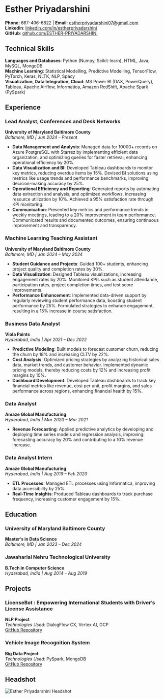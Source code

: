 # Esther Priyadarshini

**Phone**: 667-406-6822 | **Email**: [estherpriyadarshini07@gmail.com](mailto:estherpriyadarshini07@gmail.com)  
**LinkedIn**: [linkedin.com/in/estherpriyadarshini](https://linkedin.com/in/estherpriyadarshini)  
**GitHub**: [github.com/ESTHER-PRIYADARSHINI](https://github.com/ESTHER-PRIYADARSHINI)

## Technical Skills

**Languages and Databases**: Python (Numpy, Scikit-learn), HTML, Java, MySQL, MongoDB  
**Machine Learning**: Statistical Modelling, Predictive Modelling, TensorFlow, PyTorch, Keras, NLTK, NLP, Spacy  
**Visualization, Data Integration, Cloud**: MS Power BI (DAX, PowerQuery), Tableau, Apache Airflow, Informatica, Amazon RedShift, Apache Spark (PySpark)

## Experience

### Lead Analyst, Conferences and Desk Networks
**University of Maryland Baltimore County**  
_Baltimore, MD | Jun 2024 – Present_

- **Data Management and Analysis**: Managed data for 10000+ records on Azure PostgreSQL with Starrez by implementing efficient data organization, and optimizing queries for faster retrieval, enhancing operational efficiency by 20%.
- **Data Visualization and BI**: Developed Tableau dashboards to monitor key metrics, reducing overdue items by 15%. Devised BI solutions using metrics like usage trends and performance benchmarks, improving decision-making accuracy by 25%.
- **Operational Efficiency and Reporting**: Generated reports by automating data extraction and analysis, and optimized workflows, increasing resource utilization by 10%. Achieved a 95% satisfaction rate through KPI monitoring.
- **Communication**: Presented key metrics and performance trends in weekly meetings, leading to a 20% improvement in team performance. Communicated results and documented outcomes, ensuring continuous improvement and transparency.

### Machine Learning Teaching Assistant
**University of Maryland Baltimore County**  
_Baltimore, MD | Jan 2024 – May 2024_

- **Student Guidance and Projects**: Guided 100+ students, enhancing project quality and completion rates by 30%.
- **Data Visualization**: Designed Tableau visualizations, increasing engagement rates by 20%. Monitored KPIs such as student attendance, participation rates, project completion times, and test score improvements.
- **Performance Enhancement**: Implemented data-driven support by regularly reviewing student performance data, boosting student performance by 25%. Formulated strategies to enhance engagement, resulting in a 15% increase in course satisfaction.

### Business Data Analyst
**Viola Paints**  
_Hyderabad, India | Apr 2021 – Dec 2022_

- **Predictive Modeling**: Built models to forecast customer churn, reducing the churn by 18% and increasing CLTV by 22%.
- **Cost Analysis**: Optimized pricing strategies by analyzing historical sales data, market trends, and customer behavior. Implemented dynamic pricing models, thereby reducing costs by 12% and increasing profit margins by 10%.
- **Dashboard Development**: Developed Tableau dashboards to track key financial metrics like revenue, cost per unit, profit margins, and sales performance across regions, enhancing financial health by 15%.

### Data Analyst
**Amaze Global Manufacturing**  
_Hyderabad, India | Mar 2020 – Mar 2021_

- **Revenue Forecasting**: Applied predictive analytics by developing and deploying time series models and regression analysis, improving forecasting accuracy by 20% and contributing to a 10% revenue increase.

### Data Analyst Intern
**Amaze Global Manufacturing**  
_Hyderabad, India | Aug 2019 – Feb 2020_

- **ETL Processes**: Managed ETL processes using Informatica, improving data accessibility by 25%.
- **Real-Time Insights**: Produced Tableau dashboards to track purchase frequency, increasing customer engagement by 15%.

## Education

### University of Maryland Baltimore County  
**Master’s in Data Science**  
_Baltimore, MD | Jan 2023 – Dec 2024_

### Jawaharlal Nehru Technological University  
**B.Tech in Computer Science**  
_Hyderabad, India | Aug 2014 – Aug 2019_

## Projects

### LicenseBot : Empowering International Students with Driver’s License Assistance
**NLP Project**  
_Technologies Used_: DialogFlow CX, Vertex AI, GCP  
[GitHub Repository](https://github.com/ESTHER-PRIYADARSHINI/LicenseBot)

### Vehicle Image Recognition System
**Big Data Project**  
_Technologies Used_: PySpark, MongoDB  
[GitHub Repository](https://github.com/ESTHER-PRIYADARSHINI/Vehicle-Recognition-System)

## Headshot

![Esther Priyadarshini Headshot](./path-to-your-image.jpg)

